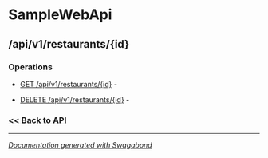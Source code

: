 
# SampleWebApi

## /api/v1/restaurants/{id}

### Operations

* [GET /api/v1/restaurants/{id}](../operations/GetApiV1Restaurantsid.md) -  

* [DELETE /api/v1/restaurants/{id}](../operations/DeleteApiV1Restaurantsid.md) -  

 






### [<< Back to API](../SampleWebApi.Readme.md)

*** 

*[Documentation generated with Swagabond](https://github.com/jordanbleu/swagabond)*
